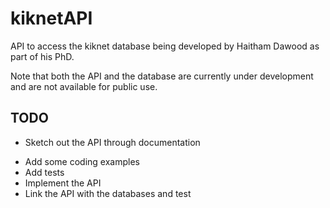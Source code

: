 kiknetAPI
=========

API to access the kiknet database being developed by Haitham Dawood as part of his PhD.

Note that both the API and the database are currently under development and are not available for public use.

TODO
----
* Sketch out the API through documentation
- Add some coding examples
- Add tests
- Implement the API
- Link the API with the databases and test
